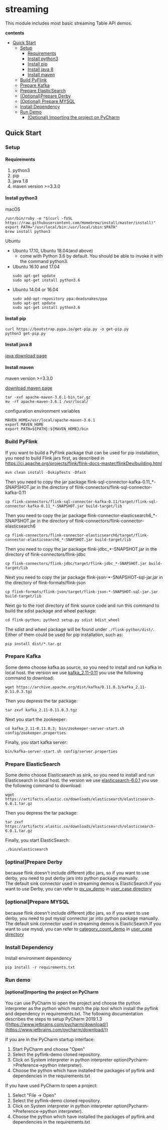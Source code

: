 # streaming
This module includes most basic streaming Table API demos. 

**contents**
- [Quick Start](#quick-start)
  + [Setup](#setup)
    + [Requirements](#requirements)
    + [Install python3](#install-python3)
    + [Install pip](#install-pip)
    + [Install java 8](#install-java-8)
    + [Install maven](#install-maven)
  + [Build PyFlink](#build-pyflink)
  + [Prepare Kafka](#prepare-kafka)
  + [Prepare ElasticSearch](#prepare-elasticsearch)
  + [(Optional)Prepare Derby](#optinalprepare-derby)
  + [(Optional) Prepare MYSQL](#optionalprepare-mysql)
  + [Install Dependency](#install-dependency)
  + [Run Demo](#run-demo)
    + [(Optional) Importing the project on PyCharm](#optionalimporting-the-project-on-pycharm)

## Quick Start

### Setup

#### Requirements
1. python3
2. pip
3. java 1.8
4. maven version >=3.3.0

#### Install python3

macOS
```shell
/usr/bin/ruby -e "$(curl -fsSL https://raw.githubusercontent.com/Homebrew/install/master/install)"
export PATH="/usr/local/bin:/usr/local/sbin:$PATH"
brew install python3 
```
Ubuntu
- Ubuntu 17.10, Ubuntu 18.04(and above)
    + come with Python 3.6 by default. You should be able to invoke it with the command python3.
- Ubuntu 16.10 and 17.04
    ```shell
    sudo apt-get update
    sudo apt-get install python3.6
    ```
- Ubuntu 14.04 or 16.04
    ```shell
    sudo add-apt-repository ppa:deadsnakes/ppa
    sudo apt-get update
    sudo apt-get install python3.6

#### Install pip

```shell 
curl https://bootstrap.pypa.io/get-pip.py -o get-pip.py
python3 get-pip.py
```

#### Install java 8

[java download page](http://www.oracle.com/technetwork/java/javase/downloads/index.html)

#### Install maven

maven version >=3.3.0

[download maven page](http://maven.apache.org/download.cgi)

```shell
tar -xvf apache-maven-3.6.1-bin.tar.gz
mv -rf apache-maven-3.6.1 /usr/local/
```
configuration environment variables
```shell
MAVEN_HOME=/usr/local/apache-maven-3.6.1
export MAVEN_HOME
export PATH=${PATH}:${MAVEN_HOME}/bin
```


### Build PyFlink

If you want to build a PyFlink package that can be used for pip installation, you need to build Flink jars first, as described in https://ci.apache.org/projects/flink/flink-docs-master/flinkDev/building.html

```shell
mvn clean install -DskipTests -Dfast
```

Then you need to copy the jar package flink-sql-connector-kafka-0.11_*-SNAPSHOT.jar in the directory of flink-connectors/flink-sql-connector-kafka-0.11

```shell
cp flink-connectors/flink-sql-connector-kafka-0.11/target/flink-sql-connector-kafka-0.11_*-SNAPSHOT.jar build-target/lib
```

Then you need to copy the jar package flink-connector-elasticsearch6_*-SNAPSHOT.jar in the directory of flink-connectors/flink-connector-elasticsearch6

```shell
cp flink-connectors/flink-connector-elasticsearch6/target/flink-connector-elasticsearch6_*-SNAPSHOT.jar build-target/lib
```

Then you need to copy the jar package flink-jdbc_*-SNAPSHOT.jar in the directory of flink-connectors/flink-jdbc
```shell
cp flink-connectors/flink-jdbc/target/flink-jdbc_*-SNAPSHOT.jar build-target/lib
```

Next you need to copy the jar package flink-json-*-SNAPSHOT-sql-jar.jar in the directory of flink-formats/flink-json

```shell
cp flink-formats/flink-json/target/flink-json-*-SNAPSHOT-sql-jar.jar build-target/lib
```

Next go to the root directory of flink source code and run this command to build the sdist package and wheel package:

```shell
cd flink-python; python3 setup.py sdist bdist_wheel
```

The sdist and wheel package will be found under `./flink-python/dist/`. Either of them could be used for pip installation, such as:

```shell
pip install dist/*.tar.gz
```

### Prepare Kafka
Some demo choose kafka as source, so you need to install and run kafka in local host. the version we use [kafka_2.11-0.11](https://archive.apache.org/dist/kafka/0.11.0.3/kafka_2.11-0.11.0.3.tgz)
you use the following command to download:

```shell
wget https://archive.apache.org/dist/kafka/0.11.0.3/kafka_2.11-0.11.0.3.tgz
```

Then you depress the tar package:

```shell
tar zxvf kafka_2.11-0.11.0.3.tgz
```
Next you start the zookeeper:

```shell
cd kafka_2.11-0.11.0.3; bin/zookeeper-server-start.sh config/zookeeper.properties
```

Finally, you start kafka server:

```shell
bin/kafka-server-start.sh config/server.properties
```

### Prepare ElasticSearch
Some demo choose Elasticsearch as sink, so you need to install and run Elasticsearch in local host. the version we use [elasticsearch-6.0.1](https://artifacts.elastic.co/downloads/elasticsearch/elasticsearch-6.0.1.tar.gz)
you use the following command to download:

```shell
wget https://artifacts.elastic.co/downloads/elasticsearch/elasticsearch-6.0.1.tar.gz
```

Then you depress the tar package:

```shell
tar zxvf https://artifacts.elastic.co/downloads/elasticsearch/elasticsearch-6.0.1.tar.gz
```

Finally, you start ElasticSearch:

```shell
./bin/elasticsearch
```

### [optinal]Prepare Derby
because flink doesn't include different jdbc jars, so if you want to use derby, 
you need to put derby jars into python package manually.<br>
The default sink connector used in streaming demos is ElasticSearch.If you want to use Derby, you can refer to 
[pv_uv_demo](https://github.com/HuangXingBo/pyflink-demo/tree/master/table/user_case/pv_uv) in 
[user_case directory](https://github.com/HuangXingBo/pyflink-demo/tree/master/table/user_case)

### [optional]Prepare MYSQL
because flink doesn't include different jdbc jars, so if you want to use derby, 
you need to put mysql connector jar into python package manually.<br>
The default sink connector used in streaming demos is ElasticSearch.If you want to use mysql, you can refer to 
[category_count_demo](https://github.com/HuangXingBo/pyflink-demo/tree/master/table/user_case/category_sales_volume) in 
[user_case directory](https://github.com/HuangXingBo/pyflink-demo/tree/master/table/user_case)

### Install Dependency
Install environment dependency

```shell
pip install -r requirements.txt
```

### Run demo
#### [optional]Importing the project on PyCharm
You can use PyCharm to open the project and choose the python interpreter as the python which match the pip tool which install the pyflink and dependency in requirements.txt.
The following documentation describes the steps to setup PyCharm 2019.1.3 ([https://www.jetbrains.com/pycharm/download/](https://www.jetbrains.com/pycharm/download/))

If you are in the PyCharm startup interface:
1. Start PyCharm and choose "Open"
2. Select the pyflink-demo cloned repository.
3. Click on System interpreter in python interpreter option(Pycharm->Preference->python interpreter).
4. Choose the python which have installed the packages of pyflink and dependencies in the requirements.txt

If you have used PyCharm to open a project:
1. Select "File -> Open"
2. Select the pyflink-demo cloned repository.
3. Click on System interpreter in python interpreter option(Pycharm->Preference->python interpreter).
4. Choose the python which have installed the packages of pyflink and dependencies in the requirements.txt
